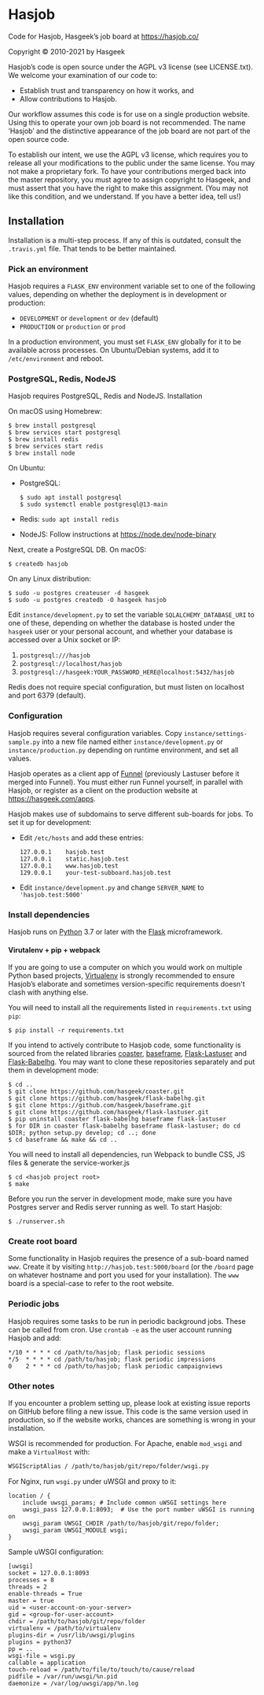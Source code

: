 # Hasjob

Code for Hasjob, Hasgeek’s job board at https://hasjob.co/

Copyright © 2010-2021 by Hasgeek

Hasjob’s code is open source under the AGPL v3 license (see LICENSE.txt). We welcome your examination of our code to:

- Establish trust and transparency on how it works, and
- Allow contributions to Hasjob.

Our workflow assumes this code is for use on a single production website. Using this to operate your own job board is not recommended. The name ‘Hasjob’ and the distinctive appearance of the job board are not part of the open source code.

To establish our intent, we use the AGPL v3 license, which requires you to release all your modifications to the public under the same license. You may not make a proprietary fork. To have your contributions merged back into the master repository, you must agree to assign copyright to Hasgeek, and must assert that you have the right to make this assignment. (You may not like this condition, and we understand. If you have a better idea, tell us!)

## Installation

Installation is a multi-step process. If any of this is outdated, consult the `.travis.yml` file. That tends to be better maintained.

### Pick an environment

Hasjob requires a `FLASK_ENV` environment variable set to one of the following values, depending on whether the deployment is in development or production:

- `DEVELOPMENT` or `development` or `dev` (default)
- `PRODUCTION` or `production` or `prod`

In a production environment, you must set `FLASK_ENV` globally for it to be available across processes. On Ubuntu/Debian systems, add it to `/etc/environment` and reboot.

### PostgreSQL, Redis, NodeJS

Hasjob requires PostgreSQL, Redis and NodeJS. Installation

On macOS using Homebrew:

    $ brew install postgresql
    $ brew services start postgresql
    $ brew install redis
    $ brew services start redis
    $ brew install node

On Ubuntu:

- PostgreSQL:

  ```
  $ sudo apt install postgresql
  $ sudo systemctl enable postgresql@13-main
  ```

- Redis: `sudo apt install redis`
- NodeJS: Follow instructions at https://node.dev/node-binary

Next, create a PostgreSQL DB. On macOS:

    $ createdb hasjob

On any Linux distribution:

    $ sudo -u postgres createuser -d hasgeek
    $ sudo -u postgres createdb -O hasgeek hasjob

Edit `instance/development.py` to set the variable `SQLALCHEMY_DATABASE_URI` to one of these, depending on whether the database is hosted under the `hasgeek` user or your personal account, and whether your database is accessed over a Unix socket or IP:

1. `postgresql:///hasjob`
2. `postgresql://localhost/hasjob`
3. `postgresql://hasgeek:YOUR_PASSWORD_HERE@localhost:5432/hasjob`

Redis does not require special configuration, but must listen on localhost and port 6379 (default).

### Configuration

Hasjob requires several configuration variables. Copy `instance/settings-sample.py` into a new file named either `instance/development.py` or `instance/production.py` depending on runtime environment, and set all values.

Hasjob operates as a client app of [Funnel](https://github.com/hasgeek/funnel) (previously Lastuser before it merged into Funnel). You must either run Funnel yourself, in parallel with Hasjob, or register as a client on the production website at https://hasgeek.com/apps.

Hasjob makes use of subdomains to serve different sub-boards for jobs. To set it up for development:

- Edit `/etc/hosts` and add these entries:

  ```
  127.0.0.1    hasjob.test
  127.0.0.1    static.hasjob.test
  127.0.0.1    www.hasjob.test
  129.0.0.1    your-test-subboard.hasjob.test
  ```

- Edit `instance/development.py` and change `SERVER_NAME` to `'hasjob.test:5000'`

### Install dependencies

Hasjob runs on [Python](https://www.python.org) 3.7 or later with the [Flask](http://flask.pocoo.org/) microframework.

#### Virutalenv + pip + webpack

If you are going to use a computer on which you would work on multiple Python based projects, [Virtualenv](docs.python-guide.org/en/latest/dev/virtualenvs/) is strongly recommended to ensure Hasjob’s elaborate and sometimes version-specific requirements doesn't clash with anything else.

You will need to install all the requirements listed in `requirements.txt` using `pip`:

```
$ pip install -r requirements.txt
```

If you intend to actively contribute to Hasjob code, some functionality is sourced from the related libraries [coaster](https://github.com/hasgeek/coaster), [baseframe](https://github.com/hasgeek/baseframe), [Flask-Lastuser](https://github.com/hasgeek/flask-lastuser) and [Flask-Babelhg](https://github.com/flask-babelhg). You may want to clone these repositories separately and put them in development mode:

```
$ cd ..
$ git clone https://github.com/hasgeek/coaster.git
$ git clone https://github.com/hasgeek/flask-babelhg.git
$ git clone https://github.com/hasgeek/baseframe.git
$ git clone https://github.com/hasgeek/flask-lastuser.git
$ pip uninstall coaster flask-babelhg baseframe flask-lastuser
$ for DIR in coaster flask-babelhg baseframe flask-lastuser; do cd $DIR; python setup.py develop; cd ..; done
$ cd baseframe && make && cd ..
```

You will need to install all dependencies, run Webpack to bundle CSS, JS files & generate the service-worker.js

```
$ cd <hasjob project root>
$ make
```

Before you run the server in development mode, make sure you have Postgres server and Redis server running as well. To start Hasjob:

```
$ ./runserver.sh
```

### Create root board

Some functionality in Hasjob requires the presence of a sub-board named `www`. Create it by visiting `http://hasjob.test:5000/board` (or the `/board` page on whatever hostname and port you used for your installation). The `www` board is a special-case to refer to the root website.

### Periodic jobs

Hasjob requires some tasks to be run in periodic background jobs. These can be called from cron. Use `crontab -e` as the user account running Hasjob and add:

```cron
*/10 * * * * cd /path/to/hasjob; flask periodic sessions
*/5  * * * * cd /path/to/hasjob; flask periodic impressions
0    2 * * * cd /path/to/hasjob; flask periodic campaignviews
```

### Other notes

If you encounter a problem setting up, please look at existing issue reports on GitHub before filing a new issue. This code is the same version used in production, so if the website works, chances are something is wrong in your installation.

WSGI is recommended for production. For Apache, enable `mod_wsgi` and make a `VirtualHost` with:

```apache
WSGIScriptAlias / /path/to/hasjob/git/repo/folder/wsgi.py
```

For Nginx, run `wsgi.py` under uWSGI and proxy to it:

```nginx
location / {
    include uwsgi_params; # Include common uWSGI settings here
    uwsgi_pass 127.0.0.1:8093;  # Use the port number uWSGI is running on
    uwsgi_param UWSGI_CHDIR /path/to/hasjob/git/repo/folder;
    uwsgi_param UWSGI_MODULE wsgi;
}
```

Sample uWSGI configuration:

```uwsgi
[uwsgi]
socket = 127.0.0.1:8093
processes = 8
threads = 2
enable-threads = True
master = true
uid = <user-account-on-your-server>
gid = <group-for-user-account>
chdir = /path/to/hasjob/git/repo/folder
virtualenv = /path/to/virtualenv
plugins-dir = /usr/lib/uwsgi/plugins
plugins = python37
pp = ..
wsgi-file = wsgi.py
callable = application
touch-reload = /path/to/file/to/touch/to/cause/reload
pidfile = /var/run/uwsgi/%n.pid
daemonize = /var/log/uwsgi/app/%n.log
```
